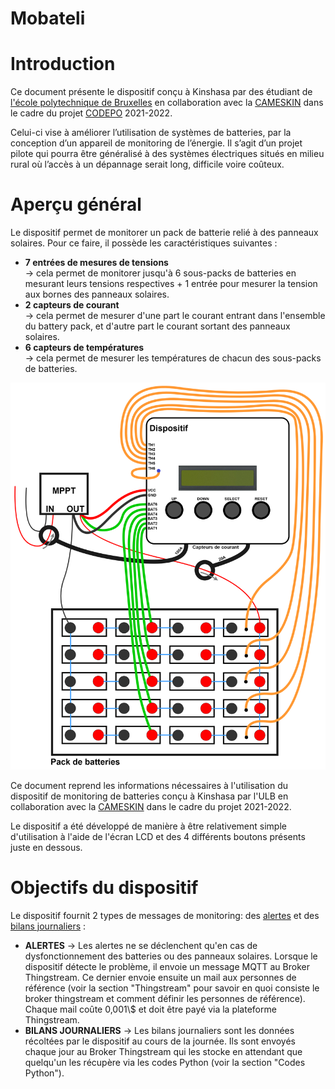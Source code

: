 # Mobateli
<h1> Introduction </h1>
<p> Ce document présente le dispositif conçu à Kinshasa par des étudiant de <a href="https://polytech.ulb.be/">l'école polytechnique de Bruxelles</a> en collaboration avec la <a href="https://www.cameskin.org/" target="_blank">CAMESKIN</a> dans le cadre du projet <a href="https://polytech.ulb.be/fr/international/cellule-de-cooperation-au-developpement" target="_blank">CODEPO</a> 2021-2022. </p>
<p> Celui-ci vise à améliorer l’utilisation de systèmes de batteries, par la conception d’un appareil de monitoring de l’énergie. Il s’agit d’un projet pilote qui pourra être généralisé à des systèmes électriques situés en milieu rural où l’accès à un dépannage serait long, difficile voire coûteux.

<h1> Aperçu général </h1>
Le dispositif permet de monitorer un pack de batterie relié à des panneaux solaires. Pour ce faire, il possède les caractéristiques suivantes :
<ul>
  <li> <b>7 entrées de mesures de tensions</b>  <br>
    &#x2192; cela permet de monitorer jusqu'à 6 sous-packs de batteries en mesurant leurs tensions respectives + 1 entrée pour mesurer la tension aux bornes des panneaux solaires.  </li>
  <li> <b>2 capteurs de courant </b> <br>
    &#x2192; cela permet de mesurer d'une part le courant entrant dans l'ensemble du battery pack, et d'autre part le courant sortant des panneaux solaires. </li>
  <li> <b>6 capteurs de températures </b> <br>
    &#x2192; cela permet de mesurer les températures de chacun des sous-packs de batteries. </li>
</ul>

<img src="CablageDispositifPack.png">
  
  Ce document reprend les informations nécessaires à l'utilisation du dispositif de monitoring de batteries 
conçu à Kinshasa par l'ULB en collaboration avec la <a href="https://www.cameskin.org/" target="_blank">CAMESKIN</a> dans le cadre du projet  2021-2022. </p>
<p> Le dispositif a été développé de manière à être relativement simple d'utilisation à l'aide de 
l'écran LCD et des 4 différents boutons présents juste en dessous. </p>

<h1> Objectifs du dispositif </h1>
Le dispositif fournit 2 types de messages de monitoring: des <u>alertes</u> et des <u>bilans journaliers</u> :
<ul>
  <li> <b>ALERTES</b> &#x2192; Les alertes ne se déclenchent qu'en cas de dysfonctionnement des batteries 
  ou des panneaux solaires. Lorsque le dispositif détecte le problème, 
  il envoie un message MQTT au Broker Thingstream. 
  Ce dernier envoie ensuite un mail aux personnes de référence 
  (voir la section "Thingstream" pour savoir en quoi consiste le broker thingstream et 
  comment définir les personnes de référence). Chaque mail coûte 0,001\$ et doit être payé 
  via la plateforme Thingstream. </li>
  
  <li> <b>BILANS JOURNALIERS</b> &#x2192; Les bilans journaliers sont les données récoltées par le 
  dispositif au cours de la journée. Ils sont envoyés chaque jour au Broker Thingstream qui 
  les stocke en attendant que quelqu'un les récupère via les codes Python (voir la section "Codes Python"). </li>
